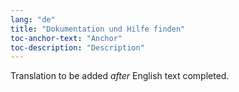 ```yaml
---
lang: "de"
title: "Dokumentation und Hilfe finden"
toc-anchor-text: "Anchor"
toc-description: "Description"
---
```

Translation to be added _after_ English text completed.
